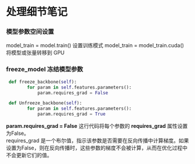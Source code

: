 # 处理细节笔记

### 模型参数空间设置
model_train = model.train()      设置训练模式
model_train = model_train.cuda() 将模型或张量转移到 GPU



### freeze_model 冻结模型参数

```python
 def freeze_backbone(self):
        for param in self.features.parameters():
            param.requires_grad = False

 def Unfreeze_backbone(self):
        for param in self.features.parameters():
            param.requires_grad = True
```  
**param.requires_grad = False** 这行代码将每个参数的 **requires_grad** 属性设置为False。  
requires_grad 是一个布尔值，指示该参数是否需要在反向传播中计算梯度。如果设置为False，则在反向传播时，这些参数的梯度不会被计算，从而在优化过程中不会更新它们的值。



